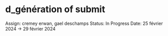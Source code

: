 # d_génération of submit

Assign: cremey erwan, gael deschamps
Status: In Progress
Date: 25 février 2024 → 29 février 2024